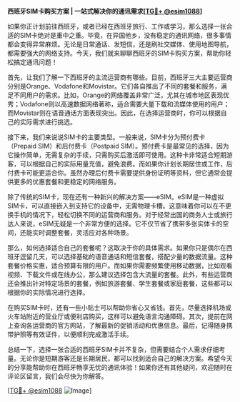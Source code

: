 **西班牙SIM卡购买方案 | 一站式解决你的通讯需求[[TG💪+ @esim1088](https://t.me/s/esim1088)]**

如果你正计划前往西班牙，或者已经在西班牙旅行、工作或学习，那么选择一张合适的SIM卡绝对是重中之重。毕竟，在异国他乡，没有稳定的通讯网络，很多事情都会变得异常麻烦。无论是日常通话、发短信，还是刷社交媒体、使用地图导航，都需要强大的网络支持。今天，我们就来聊聊西班牙的SIM卡购买方案，帮助你轻松搞定通讯问题！

首先，让我们了解一下西班牙的主流运营商有哪些。目前，西班牙三大主要运营商分别是Orange、Vodafone和Movistar。它们各自推出了不同的套餐和服务，满足不同用户的需求。比如，Orange的网络覆盖非常广泛，尤其在城市地区表现优秀；Vodafone则以高速数据网络著称，适合需要大量下载和流媒体使用的用户；而Movistar则在语音通话方面表现突出。因此，在选择运营商时，你可以根据自己的实际需求进行挑选。

接下来，我们来说说SIM卡的主要类型。一般来说，SIM卡分为预付费卡（Prepaid SIM）和后付费卡（Postpaid SIM）。预付费卡是最常见的选择，因为它操作简单，无需复杂的手续，只需购买后激活即可使用。这种卡非常适合短期游客，可以根据自己的实际用量充值，避免浪费。而如果你计划长期居住或工作，后付费卡可能更适合你。虽然办理后付费卡需要提供身份证明等资料，但它通常会提供更多的优惠套餐和更稳定的网络服务。

除了传统的SIM卡，现在还有一种新兴的解决方案——eSIM。eSIM是一种虚拟SIM卡，可以直接嵌入到支持它的设备中，无需物理卡槽。这意味着你可以在不更换手机的情况下，轻松切换不同的运营商和服务。对于经常出国的商务人士或旅行达人来说，eSIM无疑是一个非常方便的选择。它不仅节省了携带多张实体卡的空间，还能实时调整套餐，灵活应对各种场景。

那么，如何选择适合自己的套餐呢？这取决于你的具体需求。如果你只是偶尔在西班牙逗留几天，可以选择基础的语音通话和短信套餐，搭配少量的数据流量。这种套餐价格实惠，适合预算有限的用户。而如果你需要频繁使用移动数据，比如观看视频、下载文件或在线办公，那么建议选择包含大流量的套餐。此外，有些运营商还会推出针对特定场景的套餐，例如旅游套餐、学生套餐或家庭套餐，这些都可以根据你的实际情况进行选择。

在购买SIM卡时，还有一些小贴士可以帮助你省心又省钱。首先，尽量选择机场或火车站附近的营业厅或便利店购买，这样可以避免语言沟通障碍。其次，提前在网上查询各运营商的官方网站，了解最新的促销活动和优惠信息。最后，记得随身携带护照等有效证件，以便顺利完成激活手续。

总结一下，选择一张合适的西班牙SIM卡并不复杂，但需要结合个人需求仔细考量。无论你是短期游客还是长期居民，都可以找到适合自己的解决方案。希望今天的分享能帮助你在西班牙畅享无忧的通讯体验！如果你还有其他疑问，欢迎随时在评论区留言，我们会尽快为你解答。

[[TG💪+ @esim1088](https://t.me/s/esim1088) ![Image](https://i.postimg.cc/4NQfJmqS/Snipaste-2025-05-13-00-14-12.png)]
